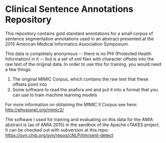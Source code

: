 # Clinical Sentence Annotations Repository

This repository contains gold standard annotations for a small corpus of sentence segmentation annotations used in an abstract presented at the 2015 American Medical Informatics Association Symposium.

This data is completely anonymous -- there is no PHI (Protected Health Information) in it -- but is a set of xml files with character offsets into the raw text of the original data. In order to use this for training, you would need a few things:

1) The original MIMIC Corpus, which contains the raw text that these offsets point into
2) Some software to read the anafora xml and put it into a format that you can use to train machine learning models

For more information on obtaining the MIMIC II Corpus see here: http://physionet.org/mimic2/

The software I used for training and evaluating on this data for the AMIA abstract is (as of AMIA 2015) in the sandbox of the Apache cTAKES project. It can be checked out with subversion at this repo:
https://svn.chip.org/svn/repos/cNLP/tim/sent-detect

